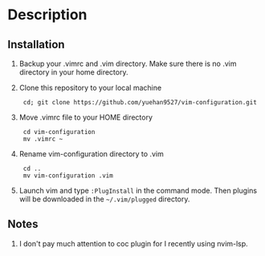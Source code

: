 # Description

## Installation

1. Backup your .vimrc and .vim directory. Make sure there is no .vim directory in your home directory.

1. Clone this repository to your local machine  

        cd; git clone https://github.com/yuehan9527/vim-configuration.git

1. Move .vimrc file to your HOME directory

        cd vim-configuration
        mv .vimrc ~

1. Rename vim-configuration directory to .vim

        cd ..
        mv vim-configuration .vim

1. Launch vim and type `:PlugInstall` in the command mode. Then plugins will be downloaded in the `~/.vim/plugged` directory.

## Notes

1. I don't pay much attention to coc plugin for I recently using nvim-lsp.
